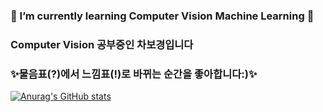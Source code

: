 ### 🌱 I’m currently learning Computer Vision Machine Learning 🌱
### Computer Vision 공부중인 차보경입니다

### ✨물음표(?)에서 느낌표(!)로 바뀌는 순간을 좋아합니다:)✨

[![Anurag's GitHub stats](https://github-readme-stats.vercel.app/api?username=Chabbbbbo)](https://github.com/anuraghazra/github-readme-stats)
